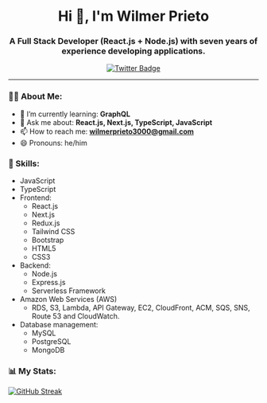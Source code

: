 <div id="header" align="center">
    <h1 align="center">Hi 👋, I'm Wilmer Prieto</h1>
    <h3 align="center">A Full Stack Developer (React.js + Node.js) with seven years of experience developing applications.</h3>
</div>


<div id="badges" align="center">
    <a href="https://twitter.com/wilmerjpg" target="_blank">
        <img src="https://img.shields.io/twitter/follow/wilmerjpg?style=social" alt="Twitter Badge" />
    </a>
</div>

---

### 👨‍💻 About Me:

- 🌱 I’m currently learning: **GraphQL**
- 💬 Ask me about: **React.js, Next.js, TypeScript, JavaScript**
- 📫 How to reach me: **wilmerprieto3000@gmail.com**
- 😄 Pronouns: he/him

### 🔨 Skills:

- JavaScript
- TypeScript
- Frontend:
  - React.js
  - Next.js
  - Redux.js
  - Tailwind CSS
  - Bootstrap
  - HTML5
  - CSS3
- Backend:
  - Node.js
  - Express.js
  - Serverless Framework
- Amazon Web Services (AWS)
  - RDS, S3, Lambda, API Gateway, EC2, CloudFront, ACM, SQS, SNS, Route 53 and CloudWatch.
- Database management:
  - MySQL
  - PostgreSQL
  - MongoDB
  
### 📊 My Stats:
  
[![GitHub Streak](http://github-readme-streak-stats.herokuapp.com?user=wilmerjpg)](https://git.io/streak-stats)
